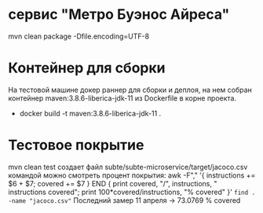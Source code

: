 # сервис "Метро Буэнос Айреса"
mvn clean package -Dfile.encoding=UTF-8

# Контейнер для сборки
На тестовой машине докер раннер для сборки и деплоя, на нем собран контейнер
maven:3.8.6-liberica-jdk-11 из Dockerfile в корне проекта.
- docker build -t maven:3.8.6-liberica-jdk-11 .

# Тестовое покрытие
mvn clean test создает файл subte/subte-microservice/target/jacoco.csv
командой можно смотреть процент покрытия:
awk -F"," '{ instructions += $6 + $7; covered += $7 } END { print covered, "/", instructions, " instructions covered"; print 100*covered/instructions, "% covered" }' `find . -name "jacoco.csv"`
Последний замер 11 апреля -> 73.0769 % covered
